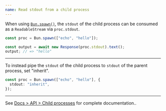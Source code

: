 ```yaml
---
name: Read stdout from a child process
---
```


When using [`Bun.spawn()`](/docs/api/spawn), the `stdout` of the child process can be consumed as a `ReadableStream` via `proc.stdout`.

```ts
const proc = Bun.spawn(["echo", "hello"]);

const output = await new Response(proc.stdout).text();
output; // => "hello"
```

---

To instead pipe the `stdout` of the child process to `stdout` of the parent process, set "inherit".

```ts
const proc = Bun.spawn(["echo", "hello"], {
  stdout: "inherit",
});
```

---

See [Docs > API > Child processes](/docs/api/spawn) for complete documentation..
